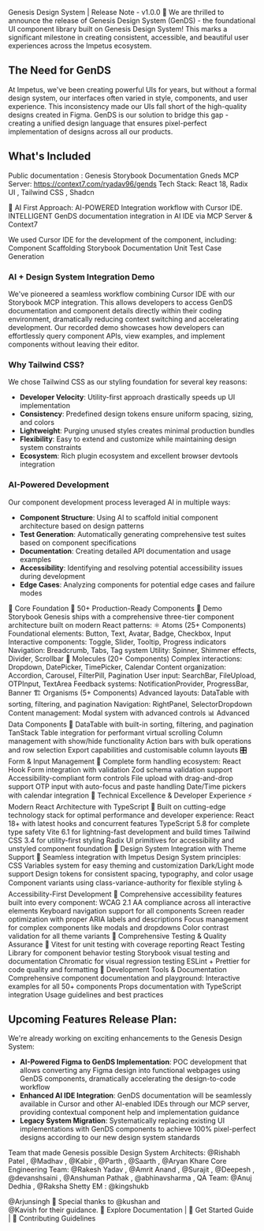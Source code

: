 Genesis Design System | Release Note - v1.0.0 :seedling:
We are thrilled to announce the release of Genesis Design System (GenDS) - the foundational UI component library built on Genesis Design System! This marks a significant milestone in creating consistent, accessible, and beautiful user experiences across the Impetus ecosystem. 

## The Need for GenDS
At Impetus, we've been creating powerful UIs for years, but without a formal design system, our interfaces often varied in style, components, and user experience. This inconsistency made our UIs fall short of the high-quality designs created in Figma. GenDS is our solution to bridge this gap - creating a unified design language that ensures pixel-perfect implementation of designs across all our products.

## What's Included
Public documentation : Genesis Storybook Documentation
Gneds MCP Server: https://context7.com/ryadav96/gends
Tech Stack: React 18, Radix UI , Tailwind CSS , Shadcn

:rocket: AI First Approach:
AI-POWERED Integration workflow with Cursor IDE.
INTELLIGENT GenDS documentation integration in AI IDE via MCP Server & Context7

We used Cursor IDE for the development of the component, including:
Component Scaffolding
Storybook Documentation
Unit Test Case Generation

### AI + Design System Integration Demo
We've pioneered a seamless workflow combining Cursor IDE with our Storybook MCP integration. This allows developers to access GenDS documentation and component details directly within their coding environment, dramatically reducing context switching and accelerating development. Our recorded demo showcases how developers can effortlessly query component APIs, view examples, and implement components without leaving their editor.

### Why Tailwind CSS?
We chose Tailwind CSS as our styling foundation for several key reasons:
- **Developer Velocity**: Utility-first approach drastically speeds up UI implementation
- **Consistency**: Predefined design tokens ensure uniform spacing, sizing, and colors
- **Lightweight**: Purging unused styles creates minimal production bundles
- **Flexibility**: Easy to extend and customize while maintaining design system constraints
- **Ecosystem**: Rich plugin ecosystem and excellent browser devtools integration

### AI-Powered Development
Our component development process leveraged AI in multiple ways:
- **Component Structure**: Using AI to scaffold initial component architecture based on design patterns
- **Test Generation**: Automatically generating comprehensive test suites based on component specifications
- **Documentation**: Creating detailed API documentation and usage examples
- **Accessibility**: Identifying and resolving potential accessibility issues during development
- **Edge Cases**: Analyzing components for potential edge cases and failure modes

:rocket: Core Foundation
:dart: 50+ Production-Ready Components :iphone: Demo Storybook
Genesis ships with a comprehensive three-tier component architecture built on modern React patterns:
:atom_symbol: Atoms (25+ Components)
Foundational elements: Button, Text, Avatar, Badge, Checkbox, Input
Interactive components: Toggle, Slider, Tooltip, Progress indicators
Navigation: Breadcrumb, Tabs, Tag system
Utility: Spinner, Shimmer effects, Divider, Scrollbar
:dna: Molecules (20+ Components)
Complex interactions: Dropdown, DatePicker, TimePicker, Calendar
Content organization: Accordion, Carousel, FilterPill, Pagination
User input: SearchBar, FileUpload, OTPInput, TextArea
Feedback systems: NotificationProvider, ProgressBar, Banner
:building_construction: Organisms (5+ Components)
Advanced layouts: DataTable with sorting, filtering, and pagination
Navigation: RightPanel, SelectorDropdown
Content management: Modal system with advanced controls
:bar_chart: Advanced Data Components :star2:
DataTable with built-in sorting, filtering, and pagination
TanStack Table integration for performant virtual scrolling
Column management with show/hide functionality
Action bars with bulk operations and row selection
Export capabilities and customisable column layouts
:control_knobs: Form & Input Management :star2:
Complete form handling ecosystem:
React Hook Form integration with validation
Zod schema validation support
Accessibility-compliant form controls
File upload with drag-and-drop support
OTP input with auto-focus and paste handling
Date/Time pickers with calendar integration
:star2: Technical Excellence & Developer Experience
:zap: Modern React Architecture with TypeScript :star2:
Built on cutting-edge technology stack for optimal performance and developer experience:
React 18+ with latest hooks and concurrent features
TypeScript 5.8 for complete type safety
Vite 6.1 for lightning-fast development and build times
Tailwind CSS 3.4 for utility-first styling
Radix UI primitives for accessibility and unstyled component foundation
:art: Design System Integration with Theme Support :star2:
Seamless integration with Impetus Design System principles:
CSS Variables system for easy theming and customization
Dark/Light mode support
Design tokens for consistent spacing, typography, and color usage
Component variants using class-variance-authority for flexible styling
:wheelchair: Accessibility-First Development :star2:
Comprehensive accessibility features built into every component:
WCAG 2.1 AA compliance across all interactive elements
Keyboard navigation support for all components
Screen reader optimization with proper ARIA labels and descriptions
Focus management for complex components like modals and dropdowns
Color contrast validation for all theme variants
:test_tube: Comprehensive Testing & Quality Assurance :star2:
Vitest for unit testing with coverage reporting
React Testing Library for component behavior testing
Storybook visual testing and documentation
Chromatic for visual regression testing
ESLint + Prettier for code quality and formatting
:wrench: Development Tools & Documentation
Comprehensive component documentation and playground:
Interactive examples for all 50+ components
Props documentation with TypeScript integration
Usage guidelines and best practices

## Upcoming Features Release Plan:
We're already working on exciting enhancements to the Genesis Design System:

- **AI-Powered Figma to GenDS Implementation**: POC development that allows converting any Figma design into functional webpages using GenDS components, dramatically accelerating the design-to-code workflow
- **Enhanced AI IDE Integration**: GenDS documentation will be seamlessly available in Cursor and other AI-enabled IDEs through our MCP server, providing contextual component help and implementation guidance
- **Legacy System Migration**: Systematically replacing existing UI implementations with GenDS components to achieve 100% pixel-perfect designs according to our new design system standards

Team that made Genesis possible
Design System Architects: 
@Rishabh Patel
, 
@Madhav
, 
@Kabir
, 
@Parth
, 
@Saarth
, 
@Aryan Khare
Core Engineering Team: 
@Rakesh Yadav
, 
@Amrit Anand
, 
@Surajit
, 
@Deepesh
, 
@devanshsaini
, 
@Anshuman Pathak
, 
@abhinavsharma
,
QA Team: 
@Anuj Dedhia
, 
@Raksha Shetty
EM : 
@kingshukb
 
@Arjunsingh
:pray: Special thanks to 
@kushan
 and  
@Kavish
  for their guidance.
📖 Explore Documentation | 🔧 Get Started Guide | 🤝 Contributing Guidelines

